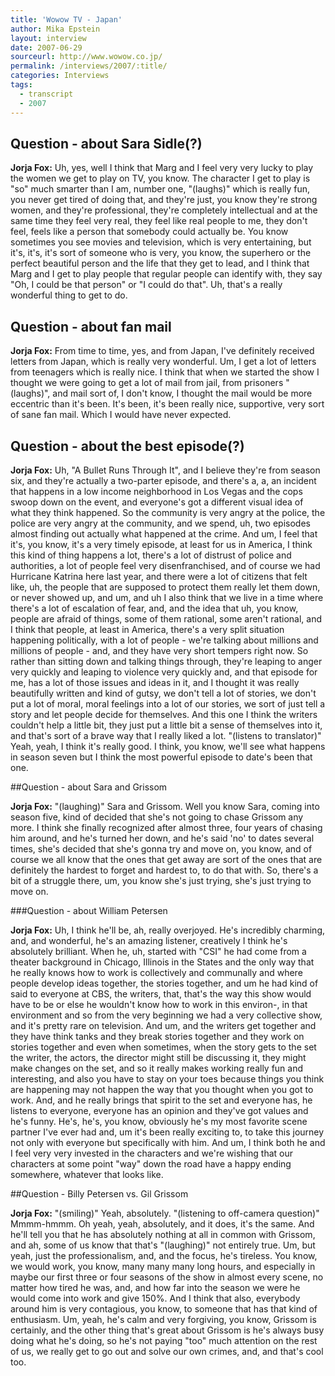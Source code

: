 ```yaml
---
title: 'Wowow TV - Japan'
author: Mika Epstein
layout: interview
date: 2007-06-29
sourceurl: http://www.wowow.co.jp/
permalink: /interviews/2007/:title/
categories: Interviews
tags:
  - transcript
  - 2007
---
```


## Question - about Sara Sidle(?)  

**Jorja Fox:** Uh, yes, well I think that Marg and I feel very very lucky to play the women we get to play on TV, you know. The character I get to play is "so" much smarter than I am, number one, "(laughs)" which is really fun, you never get tired of doing that, and they're just, you know they're strong women, and they're professional, they're completely intellectual and at the same time they feel very real, they feel like real people to me, they don't feel, feels like a person that somebody could actually be. You know sometimes you see movies and television, which is very entertaining, but it's, it's, it's sort of someone who is very, you know, the superhero or the perfect beautiful person and the life that they get to lead, and I think that Marg and I get to play people that regular people can identify with, they say "Oh, I could be that person" or "I could do that". Uh, that's a really wonderful thing to get to do.

## Question - about fan mail  

**Jorja Fox:** From time to time, yes, and from Japan, I've definitely received letters from Japan, which is really very wonderful. Um, I get a lot of letters from teenagers which is really nice. I think that when we started the show I thought we were going to get a lot of mail from jail, from prisoners "(laughs)", and mail sort of, I don't know, I thought the mail would be more eccentric than it's been. It's been, it's been really nice, supportive, very sort of sane fan mail. Which I would have never expected.

## Question - about the best episode(?)  

**Jorja Fox:** Uh, "A Bullet Runs Through It", and I believe they're from season six, and they're actually a two-parter episode, and there's a, a, an incident that happens in a low income neighborhood in Los Vegas and the cops swoop down on the event, and everyone's got a different visual idea of what they think happened. So the community is very angry at the police, the police are very angry at the community, and we spend, uh, two episodes almost finding out actually what happened at the crime. And um, I feel that it's, you know, it's a very timely episode, at least for us in America, I think this kind of thing happens a lot, there's a lot of distrust of police and authorities, a lot of people feel very disenfranchised, and of course we had Hurricane Katrina here last year, and there were a lot of citizens that felt like, uh, the people that are supposed to protect them really let them down, or never showed up, and um, and uh I also think that we live in a time where there's a lot of escalation of fear, and, and the idea that uh, you know, people are afraid of things, some of them rational, some aren't rational, and I think that people, at least in America, there's a very split situation happening politically, with a lot of people - we're talking about millions and millions of people - and, and they have very short tempers right now. So rather than sitting down and talking things through, they're leaping to anger very quickly and leaping to violence very quickly and, and that episode for me, has a lot of those issues and ideas in it, and I thought it was really beautifully written and kind of gutsy, we don't tell a lot of stories, we don't put a lot of moral, moral feelings into a lot of our stories, we sort of just tell a story and let people decide for themselves. And this one I think the writers couldn't help a little bit, they just put a little bit a sense of themselves into it, and that's sort of a brave way that I really liked a lot. "(listens to translator)" Yeah, yeah, I think it's really good. I think, you know, we'll see what happens in season seven but I think the most powerful episode to date's been that one.

##Question - about Sara and Grissom

**Jorja Fox:** "(laughing)" Sara and Grissom. Well you know Sara, coming into season five, kind of decided that she's not going to chase Grissom any more. I think she finally recognized after almost three, four years of chasing him around, and he's turned her down, and he's said 'no' to dates several times, she's decided that she's gonna try and move on, you know, and of course we all know that the ones that get away are sort of the ones that are definitely the hardest to forget and hardest to, to do that with. So, there's a bit of a struggle there, um, you know she's just trying, she's just trying to move on.

###Question - about William Petersen  

**Jorja Fox:** Uh, I think he'll be, ah, really overjoyed. He's incredibly charming, and, and wonderful, he's an amazing listener, creatively I think he's absolutely brilliant. When he, uh, started with "CSI" he had come from a theater background in Chicago, Illinois in the States and the only way that he really knows how to work is collectively and communally and where people develop ideas together, the stories together, and um he had kind of said to everyone at CBS, the writers, that, that's the way this show would have to be or else he wouldn't know how to work in this environ-, in that environment and so from the very beginning we had a very collective show, and it's pretty rare on television. And um, and the writers get together and they have think tanks and they break stories together and they work on stories together and even when sometimes, when the story gets to the set the writer, the actors, the director might still be discussing it, they might make changes on the set, and so it really makes working really fun and interesting, and also you have to stay on your toes because things you think are happening may not happen the way that you thought when you got to work. And, and he really brings that spirit to the set and everyone has, he listens to everyone, everyone has an opinion and they've got values and he's funny. He's, he's, you know, obviously he's my most favorite scene partner I've ever had and, um it's been really exciting to, to take this journey not only with everyone but specifically with him. And um, I think both he and I feel very very invested in the characters and we're wishing that our characters at some point "way" down the road have a happy ending somewhere, whatever that looks like.

##Question - Billy Petersen vs. Gil Grissom  

**Jorja Fox:** "(smiling)" Yeah, absolutely. "(listening to off-camera question)" Mmmm-hmmm. Oh yeah, yeah, absolutely, and it does, it's the same. And he'll tell you that he has absolutely nothing at all in common with Grissom, and ah, some of us know that that's "(laughing)" not entirely true. Um, but yeah, just the professionalism, and, and the focus, he's tireless. You know, we would work, you know, many many many long hours, and especially in maybe our first three or four seasons of the show in almost every scene, no matter how tired he was, and, and how far into the season we were he would come into work and give 150%. And I think that also, everybody around him is very contagious, you know, to someone that has that kind of enthusiasm. Um, yeah, he's calm and very forgiving, you know, Grissom is certainly, and the other thing that's great about Grissom is he's always busy doing what he's doing, so he's not paying "too" much attention on the rest of us, we really get to go out and solve our own crimes, and, and that's cool too.